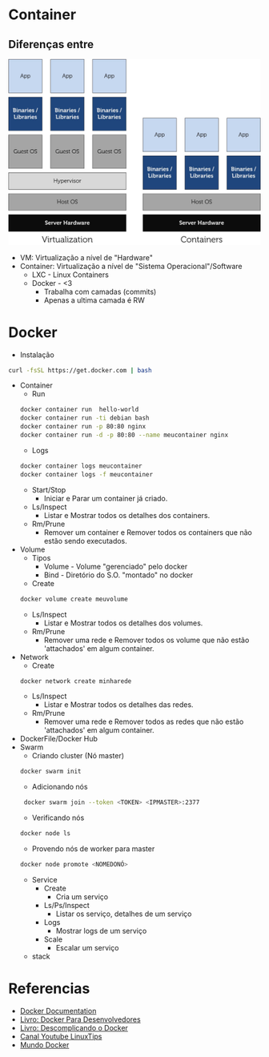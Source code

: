# Container
## Diferenças entre
![lxc-vm](images/lxc-vm.jpg)
* VM: Virtualização a nível de "Hardware"
* Container: Virtualização a nível de "Sistema Operacional"/Software
  * LXC - Linux Containers
  * Docker - <3
    * Trabalha com camadas (commits)
    * Apenas a ultima camada é RW
# Docker
* Instalação
```bash
curl -fsSL https://get.docker.com | bash
```
* Container 
  * Run
  ```bash
  docker container run  hello-world
  docker container run -ti debian bash
  docker container run -p 80:80 nginx 
  docker container run -d -p 80:80 --name meucontainer nginx 
  ```
  * Logs
  ```bash
  docker container logs meucontainer
  docker container logs -f meucontainer
  ```
  * Start/Stop
    * Iniciar e Parar um container já criado.
  * Ls/Inspect
    * Listar e Mostrar todos os detalhes dos containers.
  * Rm/Prune
    * Remover um container e Remover todos os containers que não estão sendo executados.
* Volume
  * Tipos
    * Volume - Volume "gerenciado" pelo docker
    * Bind - Diretório do S.O. "montado" no docker
  * Create
  ```bash
  docker volume create meuvolume
  ```
  * Ls/Inspect
    * Listar e Mostrar todos os detalhes dos volumes.
  * Rm/Prune
    * Remover uma rede e Remover todos os volume que não estão 'attachados' em algum container.
* Network
  * Create
  ```bash
  docker network create minharede
  ```
  * Ls/Inspect
    * Listar e Mostrar todos os detalhes das redes.
  * Rm/Prune
    * Remover uma rede e Remover todos as redes que não estão 'attachados' em algum container.
* DockerFile/Docker Hub
* Swarm
  * Criando cluster (Nó master)
  ```bash
  docker swarm init
  ```
  * Adicionando nós
  ```bash
   docker swarm join --token <TOKEN> <IPMASTER>:2377
  ```
  * Verificando nós
  ```bash
  docker node ls
  ```
  * Provendo nós de worker para master
  ```bash
  docker node promote <NOMEDONÓ>
  ```
  * Service
    * Create
      * Cria um serviço
    * Ls/Ps/Inspect 
      * Listar os serviço, detalhes de um serviço
    * Logs
      * Mostrar logs de um serviço
    * Scale
      * Escalar um serviço
  * stack

# Referencias
* [Docker Documentation](https://docs.docker.com/)
* [Livro: Docker Para Desenvolvedores](https://leanpub.com/dockerparadesenvolvedores)
* [Livro: Descomplicando o Docker](https://www.amazon.com.br/dp/B01M4P01VI)
* [Canal Youtube LinuxTips](https://www.youtube.com/linuxtips)
* [Mundo Docker](https://www.mundodocker.com.br)